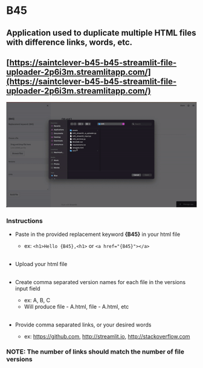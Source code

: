 # B45

## Application used to duplicate multiple HTML files with difference links, words, etc.

## [https://saintclever-b45-b45-streamlit-file-uploader-2p6i3m.streamlitapp.com/](https://saintclever-b45-b45-streamlit-file-uploader-2p6i3m.streamlitapp.com/)


![b45](assets/b45.gif)


### Instructions
- Paste in the provided replacement keyword **{B45}** in your html file
    - ex: `<h1>Hello {B45},<h1>` or `<a href="{B45}"></a>` <br><br>


- Upload your html file <br><br>


- Create comma separated version names for each file in the versions input field
    - ex: A, B, C
    - Will produce file - A.html, file - A.html, etc <br><br>


- Provide comma separated links, or your desired words
    - ex: https://github.com, http://streamlit.io, http://stackoverflow.com


### NOTE: The number of links should match the number of file versions